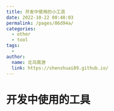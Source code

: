 ```yaml
---
title: 开发中使用的小工具
date: 2022-10-22 00:48:03
permalink: /pages/86d94a/
categories:
  - other
  - tool
tags:
  - 
author: 
  name: 北鸟南游
  link: https://shenshuai89.github.io/
---
```

# 开发中使用的工具